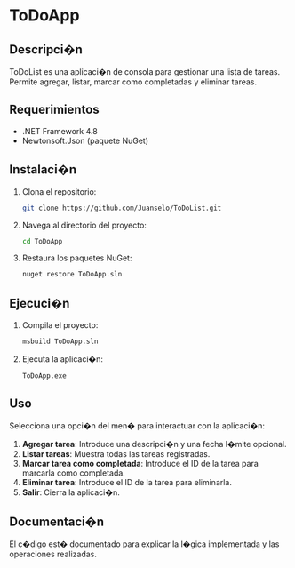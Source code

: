 # ToDoApp

## Descripci�n

ToDoList es una aplicaci�n de consola para gestionar una lista de tareas. Permite agregar, listar, marcar como completadas y eliminar tareas.

## Requerimientos

- .NET Framework 4.8
- Newtonsoft.Json (paquete NuGet)

## Instalaci�n

1. Clona el repositorio:
    ```bash
    git clone https://github.com/Juanselo/ToDoList.git
    ```
2. Navega al directorio del proyecto:
    ```bash
    cd ToDoApp
    ```
3. Restaura los paquetes NuGet:
    ```bash
    nuget restore ToDoApp.sln
    ```

## Ejecuci�n

1. Compila el proyecto:
    ```bash
    msbuild ToDoApp.sln
    ```
2. Ejecuta la aplicaci�n:
    ```bash
    ToDoApp.exe
    ```

## Uso

Selecciona una opci�n del men� para interactuar con la aplicaci�n:
1. **Agregar tarea**: Introduce una descripci�n y una fecha l�mite opcional.
2. **Listar tareas**: Muestra todas las tareas registradas.
3. **Marcar tarea como completada**: Introduce el ID de la tarea para marcarla como completada.
4. **Eliminar tarea**: Introduce el ID de la tarea para eliminarla.
5. **Salir**: Cierra la aplicaci�n.

## Documentaci�n

El c�digo est� documentado para explicar la l�gica implementada y las operaciones realizadas.
